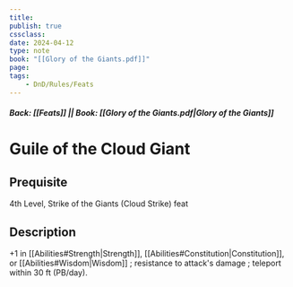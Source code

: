 ```yaml
---
title:
publish: true
cssclass:
date: 2024-04-12
type: note
book: "[[Glory of the Giants.pdf]]"
page: 
tags:
    - DnD/Rules/Feats
---
```


##### Back: [[Feats]] || Book: [[Glory of the Giants.pdf|Glory of the Giants]]

# Guile of the Cloud Giant


## Prequisite 
4th Level, Strike of the Giants (Cloud Strike) feat

## Description
+1 in [[Abilities#Strength|Strength]], [[Abilities#Constitution|Constitution]], or [[Abilities#Wisdom|Wisdom]] ; resistance to attack's damage ; teleport within 30 ft (PB/day).